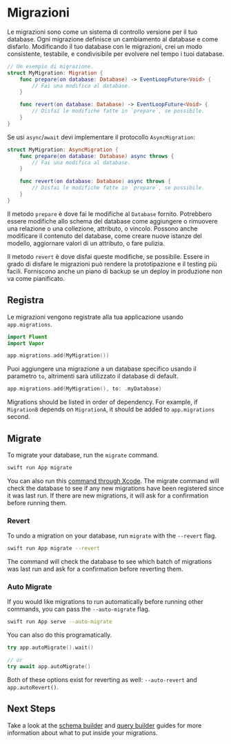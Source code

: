 # Migrazioni

Le migrazioni sono come un sistema di controllo versione per il tuo database. Ogni migrazione definisce un cambiamento al database e come disfarlo. Modificando il tuo database con le migrazioni, crei un modo consistente, testabile, e condivisibile per evolvere nel tempo i tuoi database. 

```swift
// Un esempio di migrazione.
struct MyMigration: Migration {
    func prepare(on database: Database) -> EventLoopFuture<Void> {
        // Fai una modifica al database.
    }

    func revert(on database: Database) -> EventLoopFuture<Void> {
    	// Disfai le modifiche fatte in `prepare`, se possibile.
    }
}
```

Se usi `async`/`await` devi implementare il protocollo `AsyncMigration`:

```swift
struct MyMigration: AsyncMigration {
    func prepare(on database: Database) async throws {
        // Fai una modifica al database.
    }

    func revert(on database: Database) async throws {
    	// Disfai le modifiche fatte in `prepare`, se possibile.
    }
}
```

Il metodo `prepare` è dove fai le modifiche al `Database` fornito. Potrebbero essere modifiche allo schema del database come aggiungere o rimuovere una relazione o una collezione, attributo, o vincolo. Possono anche modificare il contenuto del database, come creare nuove istanze del modello, aggiornare valori di un attributo, o fare pulizia.

Il metodo `revert` è dove disfai queste modifiche, se possibile. Essere in grado di disfare le migrazioni può rendere la prototipazione e il testing più facili. Forniscono anche un piano di backup se un deploy in produzione non va come pianificato. 

## Registra

Le migrazioni vengono registrate alla tua applicazione usando `app.migrations`. 

```swift
import Fluent
import Vapor

app.migrations.add(MyMigration())
```

Puoi aggiungere una migrazione a un database specifico usando il parametro `to`, altrimenti sarà utilizzato il database di default.

```swift
app.migrations.add(MyMigration(), to: .myDatabase)
```

Migrations should be listed in order of dependency. For example, if `MigrationB` depends on `MigrationA`, it should be added to `app.migrations` second.

## Migrate

To migrate your database, run the `migrate` command.

```sh
swift run App migrate
```

You can also run this [command through Xcode](../advanced/commands.md#xcode). The migrate command will check the database to see if any new migrations have been registered since it was last run. If there are new migrations, it will ask for a confirmation before running them.

### Revert

To undo a migration on your database, run `migrate` with the `--revert` flag.

```sh
swift run App migrate --revert
```

The command will check the database to see which batch of migrations was last run and ask for a confirmation before reverting them.

### Auto Migrate

If you would like migrations to run automatically before running other commands, you can pass the `--auto-migrate` flag. 

```sh
swift run App serve --auto-migrate
```

You can also do this programatically. 

```swift
try app.autoMigrate().wait()

// or
try await app.autoMigrate()
```

Both of these options exist for reverting as well: `--auto-revert` and `app.autoRevert()`. 

## Next Steps

Take a look at the [schema builder](schema.md) and [query builder](query.md) guides for more information about what to put inside your migrations. 
